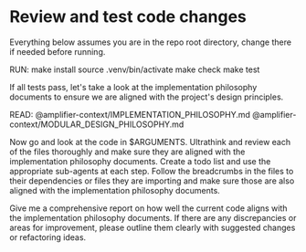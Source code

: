 # Review and test code changes

Everything below assumes you are in the repo root directory, change there if needed before running.

RUN:
make install
source .venv/bin/activate
make check
make test

If all tests pass, let's take a look at the implementation philosophy documents to ensure we are aligned with the project's design principles.

READ:
@amplifier-context/IMPLEMENTATION_PHILOSOPHY.md
@amplifier-context/MODULAR_DESIGN_PHILOSOPHY.md

Now go and look at the code in $ARGUMENTS. Ultrathink and review each of the files thoroughly and make sure they are aligned with the implementation philosophy documents. Create a todo list and use the appropriate sub-agents at each step. Follow the breadcrumbs in the files to their dependencies or files they are importing and make sure those are also aligned with the implementation philosophy documents.

Give me a comprehensive report on how well the current code aligns with the implementation philosophy documents. If there are any discrepancies or areas for improvement, please outline them clearly with suggested changes or refactoring ideas.
